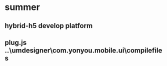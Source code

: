 # summer

## hybrid-h5 develop platform

## plug.js ..\umdesigner\com.yonyou.mobile.ui\compilefiles
